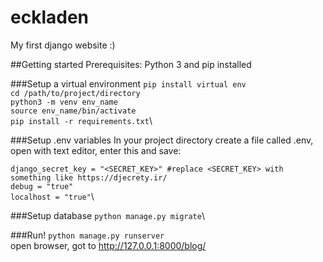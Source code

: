 # eckladen
My first django website :)

##Getting started
Prerequisites: Python 3 and pip installed

###Setup a virtual environment
`pip install virtual env`\
`cd /path/to/project/directory`\
`python3 -m venv env_name`\
`source env_name/bin/activate`\
`pip install -r requirements.txt`\

###Setup .env variables
In your project directory create a file called .env, open with text editor, enter this and save:

`django_secret_key = "<SECRET_KEY>" #replace <SECRET_KEY> with something like https://djecrety.ir/`\
`debug = "true"`\
`localhost = "true"`\

###Setup database
`python manage.py migrate`\

###Run!
`python manage.py runserver`\
open browser, got to 
http://127.0.0.1:8000/blog/
